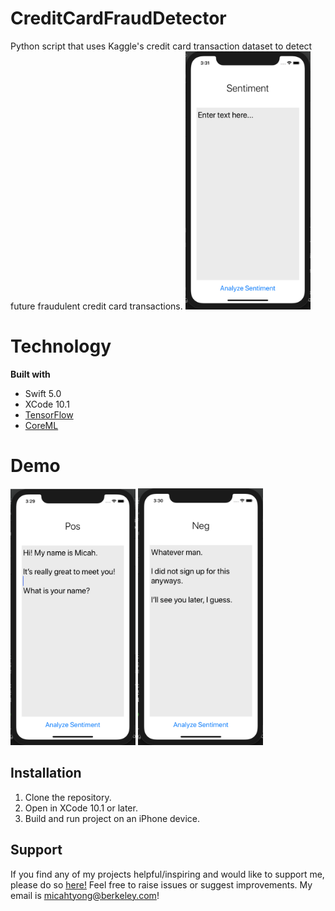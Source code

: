 # CreditCardFraudDetector
Python script that uses Kaggle's credit card transaction dataset to detect future fraudulent credit card transactions.
<img src = "Demo/Landing.png" width = "200">

# Technology

**Built with**
  * Swift 5.0
  * XCode 10.1
  * [TensorFlow](https://www.tensorflow.org/, "TF")
  * [CoreML](https://developer.apple.com/documentation/coreml, "CoreML")

# Demo # 

<img src = "Demo/Positive.png" width = "200">
<img src = "Demo/Negative.png" width = "200">

## Installation ## 

1. Clone the repository.
2. Open in XCode 10.1 or later.
3. Build and run project on an iPhone device.

## Support ## 

If you find any of my projects helpful/inspiring and would like to support me, please do so [here!](www.venmo.com/Micah-Yong)
Feel free to raise issues or suggest improvements. My email is micahtyong@berkeley.com!


